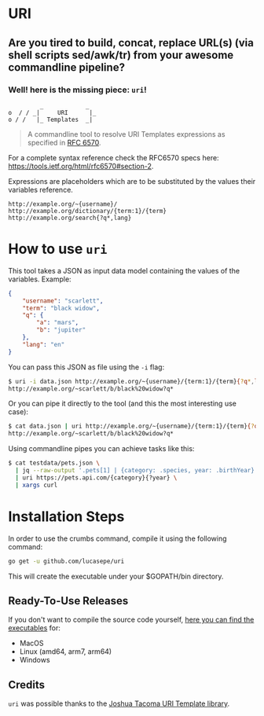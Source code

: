 # URI

## Are you tired to build, concat, replace URL(s) (via shell scripts sed/awk/tr) from your awesome commandline pipeline? 
### Well! here is the missing piece: `uri`!

```
         _            _  
o  / / _|     URI      |_ 
o / /   |_ Templates  _|
```

> A commandline tool to resolve URI Templates expressions as specified in [RFC 6570](http://tools.ietf.org/html/rfc6570).

For a complete syntax reference check the RFC6570 specs here: https://tools.ietf.org/html/rfc6570#section-2.

Expressions are placeholders which are to be substituted by the values their variables reference.

```text
http://example.org/~{username}/
http://example.org/dictionary/{term:1}/{term}
http://example.org/search{?q*,lang}
```

# How to use `uri`

This tool takes a JSON as input data model containing the values ​​of the variables. Example:

```json
{
    "username": "scarlett",
    "term": "black widow",
    "q": {
        "a": "mars",
        "b": "jupiter"
    },
    "lang": "en"
}
```

You can pass this JSON as file using the `-i` flag:

```bash
$ uri -i data.json http://example.org/~{username}/{term:1}/{term}{?q*,lang}
http://example.org/~scarlett/b/black%20widow?q*
```

Or you can pipe it directly to the tool (and this the most interesting use case):

```bash
$ cat data.json | uri http://example.org/~{username}/{term:1}/{term}{?q*,lang}
http://example.org/~scarlett/b/black%20widow?q*
```

Using commandline pipes you can achieve tasks like this:

```bash
$ cat testdata/pets.json \
  | jq --raw-output '.pets[1] | {category: .species, year: .birthYear}' \
  | uri https://pets.api.com/{category}{?year} \
  | xargs curl
```

# Installation Steps

In order to use the crumbs command, compile it using the following command:

```bash
go get -u github.com/lucasepe/uri
```

This will create the executable under your $GOPATH/bin directory.


## Ready-To-Use Releases 

If you don't want to compile the source code yourself, [here you can find the executables](https://github.com/lucasepe/uri/releases/latest) for:

- MacOS
- Linux (amd64, arm7, arm64)
- Windows

## Credits

`uri` was possible thanks to the [Joshua Tacoma URI Template library](https://github.com/jtacoma/uritemplates).